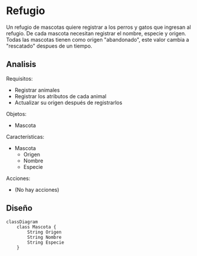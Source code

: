# Refugio

Un refugio de mascotas quiere registrar a los perros y gatos
que ingresan al refugio.
De cada mascota necesitan registrar el nombre, especie y origen.
Todas las mascotas tienen como origen "abandonado", este valor cambia a "rescatado" despues de un tiempo.

## Analisis

Requisitos:

- Registrar animales
- Registrar los atributos de cada animal
- Actualizar su origen después de registrarlos

Objetos:

- Mascota

Características:

- Mascota
  - Origen
  - Nombre
  - Especie

Acciones:

- (No hay acciones)

## Diseño

```mermaid
classDiagram
    class Mascota {
        String Origen
        String Nombre
        String Especie
    }
```
